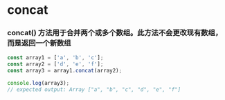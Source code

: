 # concat

### concat() 方法用于合并两个或多个数组。此方法不会更改现有数组，而是返回一个新数组

```js
const array1 = ['a', 'b', 'c'];
const array2 = ['d', 'e', 'f'];
const array3 = array1.concat(array2);

console.log(array3);
// expected output: Array ["a", "b", "c", "d", "e", "f"]
```

